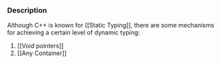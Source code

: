 ### Description
Although C++ is known for [[Static Typing]], there are some mechanisms for achieving a certain level of dynamic typing:
1. [[Void pointers]]
2. [[Any Container]]